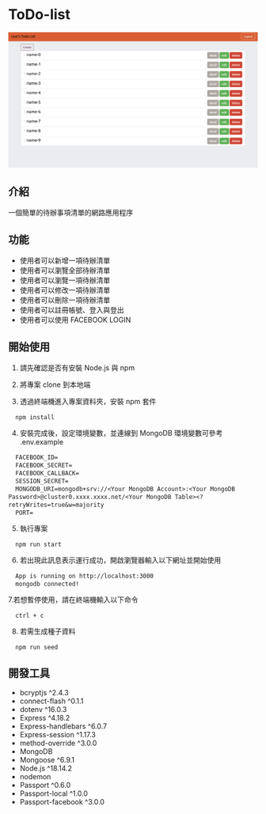# ToDo-list
![ToDo-list](/public/image/todo-list.png)

## 介紹
一個簡單的待辦事項清單的網路應用程序

## 功能
- 使用者可以新增一項待辦清單
- 使用者可以瀏覽全部待辦清單
- 使用者可以瀏覽一項待辦清單
- 使用者可以修改一項待辦清單
- 使用者可以刪除一項待辦清單
- 使用者可以註冊帳號、登入與登出
- 使用者可以使用 FACEBOOK LOGIN

## 開始使用
1. 請先確認是否有安裝 Node.js 與 npm

2. 將專案 clone 到本地端

3. 透過終端機進入專案資料夾，安裝 npm 套件
```
  npm install
```

4. 安裝完成後，設定環境變數，並連線到 MongoDB
   環境變數可參考 .env.example
```
  FACEBOOK_ID=
  FACEBOOK_SECRET=
  FACEBOOK_CALLBACK=
  SESSION_SECRET=
  MONGODB_URI=mongodb+srv://<Your MongoDB Account>:<Your MongoDB Password>@cluster0.xxxx.xxxx.net/<Your MongoDB Table><?retryWrites=true&w=majority
  PORT=
```

5. 執行專案
```
  npm run start
```

6. 若出現此訊息表示運行成功，開啟瀏覽器輸入以下網址並開始使用
```
  App is running on http://localhost:3000
  mongodb connected!
```

7.若想暫停使用，請在終端機輸入以下命令
```
  ctrl + c
```

8. 若需生成種子資料
```
  npm run seed
```

## 開發工具
- bcryptjs ^2.4.3
- connect-flash ^0.1.1
- dotenv ^16.0.3
- Express ^4.18.2
- Express-handlebars ^6.0.7
- Express-session ^1.17.3
- method-override ^3.0.0
- MongoDB
- Mongoose ^6.9.1
- Node.js ^18.14.2
- nodemon
- Passport ^0.6.0
- Passport-local ^1.0.0
- Passport-facebook ^3.0.0